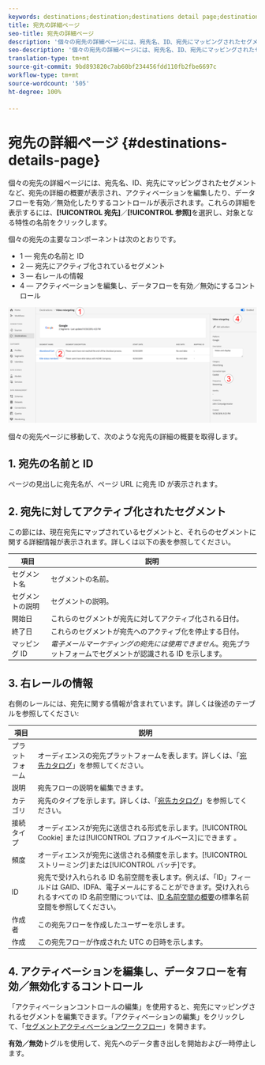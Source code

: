 ```yaml
---
keywords: destinations;destination;destinations detail page;destinations details page
title: 宛先の詳細ページ
seo-title: 宛先の詳細ページ
description: '個々の宛先の詳細ページには、宛先名、ID、宛先にマッピングされたセグメントなど、宛先の詳細の概要が表示され、アクティベーションを編集したり、データフローを有効／無効化したりするコントロールが表示されます。 '
seo-description: '個々の宛先の詳細ページには、宛先名、ID、宛先にマッピングされたセグメントなど、宛先の詳細の概要が表示され、アクティベーションを編集したり、データフローを有効／無効化したりするコントロールが表示されます。 '
translation-type: tm+mt
source-git-commit: 9bd893820c7ab60bf234456fdd110fb2fbe6697c
workflow-type: tm+mt
source-wordcount: '505'
ht-degree: 100%

---
```



# 宛先の詳細ページ {#destinations-details-page}

個々の宛先の詳細ページには、宛先名、ID、宛先にマッピングされたセグメントなど、宛先の詳細の概要が表示され、アクティベーションを編集したり、データフローを有効／無効化したりするコントロールが表示されます。これらの詳細を表示するには、**[!UICONTROL 宛先]**／**[!UICONTROL 参照]**&#x200B;を選択し、対象となる特性の名前をクリックします。

個々の宛先の主要なコンポーネントは次のとおりです。

* 1 — 宛先の名前と ID
* 2 — 宛先にアクティブ化されているセグメント
* 3 — 右レールの情報
* 4 — アクティベーションを編集し、データフローを有効／無効にするコントロール

![宛先ページ番号](/help/rtcdp/destinations/assets/destination-page-numbered.png)

個々の宛先ページに移動して、次のような宛先の詳細の概要を取得します。

## 1. 宛先の名前と ID

ページの見出しに宛先名が、ページ URL に宛先 ID が表示されます。

## 2. 宛先に対してアクティブ化されたセグメント

この節には、現在宛先にマップされているセグメントと、それらのセグメントに関する詳細情報が表示されます。詳しくは以下の表を参照してください。

| 項目 | 説明 |
---------|----------|
| セグメント名 | セグメントの名前。 |
| セグメントの説明 | セグメントの説明。 |
| 開始日 | これらのセグメントが宛先に対してアクティブ化される日付。 |
| 終了日 | これらのセグメントが宛先へのアクティブ化を停止する日付。 |
| マッピング ID | *電子メールマーケティングの宛先には使用できません*。宛先プラットフォームでセグメントが認識される ID を示します。 |

## 3. 右レールの情報

右側のレールには、宛先に関する情報が含まれています。詳しくは後述のテーブルを参照してください:

| 項目 | 説明 |
---------|----------|
| プラットフォーム | オーディエンスの宛先プラットフォームを表します。詳しくは、「[宛先カタログ](/help/rtcdp/destinations/destinations-catalog.md)」を参照してください。 |
| 説明 | 宛先フローの説明を編集できます。 |
| カテゴリ | 宛先のタイプを示します。詳しくは、「[宛先カタログ](/help/rtcdp/destinations/destinations-catalog.md)」を参照してください。 |
| 接続タイプ | オーディエンスが宛先に送信される形式を示します。[!UICONTROL Cookie] または[!UICONTROL プロファイルベース]にできます 。 |
| 頻度 | オーディエンスが宛先に送信される頻度を示します。[!UICONTROL ストリーミング]または[!UICONTROL バッチ]です。 |
| ID | 宛先で受け入れられる ID 名前空間を表します。例えば、「ID」フィールドは GAID、IDFA、電子メールにすることができます。受け入れられるすべての ID 名前空間については、[ID 名前空間の概要](../../identity-service/namespaces.md)の標準名前空間を参照してください。 |
| 作成者 | この宛先フローを作成したユーザーを示します。 |
| 作成 | この宛先フローが作成された UTC の日時を示します。 |

## 4. アクティベーションを編集し、データフローを有効／無効化するコントロール

「アクティベーションコントロールの編集」を使用すると、宛先にマッピングされるセグメントを編集できます。「アクティベーションの編集」をクリックして、「[セグメントアクティベーションワークフロー](/help/rtcdp/destinations/activate-destinations.md)」を開きます。

**有効／無効**&#x200B;トグルを使用して、宛先へのデータ書き出しを開始および一時停止します。